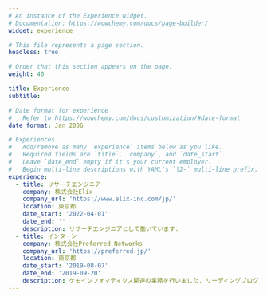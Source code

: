 ```yaml
---
# An instance of the Experience widget.
# Documentation: https://wowchemy.com/docs/page-builder/
widget: experience

# This file represents a page section.
headless: true

# Order that this section appears on the page.
weight: 40

title: Experience
subtitle:

# Date format for experience
#   Refer to https://wowchemy.com/docs/customization/#date-format
date_format: Jan 2006

# Experiences.
#   Add/remove as many `experience` items below as you like.
#   Required fields are `title`, `company`, and `date_start`.
#   Leave `date_end` empty if it's your current employer.
#   Begin multi-line descriptions with YAML's `|2-` multi-line prefix.
experience:
  - title: リサーチエンジニア
    company: 株式会社Elix
    company_url: 'https://www.elix-inc.com/jp/'
    location: 東京都
    date_start: '2022-04-01'
    date_end: ''
    description: リサーチエンジニアとして働いています.
  - title: インターン
    company: 株式会社Preferred Networks
    company_url: 'https://preferred.jp/'
    location: 東京都
    date_start: '2019-08-07'
    date_end: '2019-09-20'
    description: ケモインフォマティクス関連の業務を行いました. リーディングプログラムに提出した報告書は<a href="http://www.ap.t.u-tokyo.ac.jp/merit/training/pdf/report/intern_2019_inoue.pdf" target=”_blank”>こちら</a> (外部サイト).
---
```

